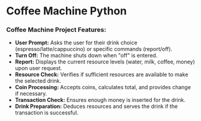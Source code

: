 # Coffee Machine Python
### Coffee Machine Project Features:

- **User Prompt:** Asks the user for their drink choice (espresso/latte/cappuccino) or specific commands (report/off).
- **Turn Off:** The machine shuts down when "off" is entered.
- **Report:** Displays the current resource levels (water, milk, coffee, money) upon user request.
- **Resource Check:** Verifies if sufficient resources are available to make the selected drink.
- **Coin Processing:** Accepts coins, calculates total, and provides change if necessary.
- **Transaction Check:** Ensures enough money is inserted for the drink.
- **Drink Preparation:** Deduces resources and serves the drink if the transaction is successful.
